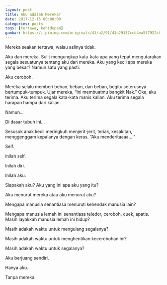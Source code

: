 ```yaml
---
layout: post
title: Aku adalah Mereka?
date: 2017-12-15 00:00:00
categories: posts
tags: [tertawa, kehidupan]
gambar: https://i.pinimg.com/originals/41/a2/91/41a29137ccb4ea5f7922cffc5936b90b.jpg
---
```


Mereka seakan tertawa, walau aslinya tidak.

Aku dan mereka. Sulit mengungkap kata-kata apa yang tepat mengutarakan segala sesuatunya tentang aku dan mereka. Aku yang kecil apa mereka yang besar? Namun satu yang pasti:

Aku ceroboh.

Mereka selalu memberi beban, beban, dan beban, begitu seterusnya bertumpuk-tumpuk. Ujar mereka, “Ini membuatmu bangkit Nak.” Oke, aku terima. Aku terima segala kata-kata manis kalian. Aku terima segala harapan hampa dari kalian.

Namun…

Di dasar tubuh ini…

Sesosok anak kecil meringkuh menjerit-jerit, teriak, kesakitan, menggenggam kepalanya dengan keras. “Aku menderitaaaa….”

Self.

Inilah self.

Inilah diri.

Inilah aku.

Siapakah aku? Aku yang ini apa aku yang itu?

Aku menurut mereka atau aku menurut aku?

Mengapa manusia senantiasa menuruti kehendak manusia lain?

Mengapa manusia lemah ini senantiasa teledor, ceroboh, cuek, apatis. Masih layakkah manusia lemah ini hidup?

Masih adakah waktu untuk mengulang segalanya?

Masih adakah waktu untuk menghentikan kecerobohan ini?

Masih adakah waktu untuk segalanya?

Aku berjuang sendiri.

Hanya aku.

Tanpa mereka.